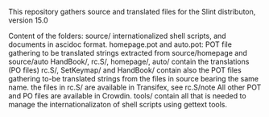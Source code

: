 This repository gathers source and translated files for the Slint distributon,
version 15.0

Content of the folders:
source/ internationalized shell scripts, and documents in ascidoc format.
homepage.pot and auto.pot: POT file gathering to be translated strings
extracted from source/homepage and source/auto
HandBook/, rc.S/, homepage/, auto/ contain the translations (PO files)
rc.S/, SetKeymap/ and HandBook/ contain also the POT files gathering to-be
translated strings from the files in source bearing the same name.
the files in rc.S/ are available in Transifex, see rc.S/note
All other POT and PO files are available in Crowdin.
tools/ contain all that is needed to manage the internationalizaton of
shell scripts using gettext tools.
